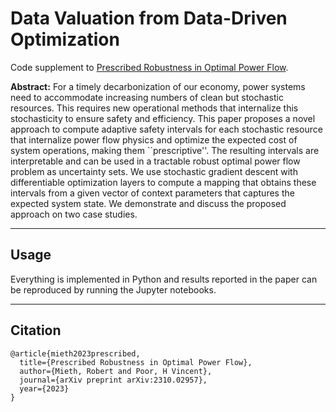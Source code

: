 # Data Valuation from Data-Driven Optimization

Code supplement to [Prescribed Robustness in Optimal Power Flow](https://arxiv.org/abs/2310.02957).

**Abstract:** 
For a timely decarbonization of our economy, power systems need to accommodate increasing numbers of clean but stochastic resources. This requires new operational methods that internalize this stochasticity to ensure safety and efficiency. This paper proposes a novel approach to compute adaptive safety intervals for each stochastic resource that internalize power flow physics and optimize the expected cost of system operations, making them ``prescriptive''. The resulting intervals are interpretable and can be used in a tractable robust optimal power flow problem as uncertainty sets. We use stochastic gradient descent with differentiable optimization layers to compute a mapping that obtains these intervals from a given vector of context parameters that captures the expected system state. We demonstrate and discuss the proposed approach on two case studies.

---

## Usage

Everything is implemented in Python and results reported in the paper can be reproduced by running the Jupyter notebooks.

---

## Citation
```
@article{mieth2023prescribed,
  title={Prescribed Robustness in Optimal Power Flow},
  author={Mieth, Robert and Poor, H Vincent},
  journal={arXiv preprint arXiv:2310.02957},
  year={2023}
}
```